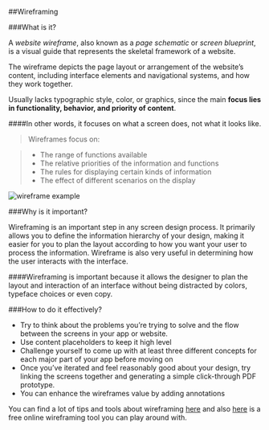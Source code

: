 ##Wireframing

###What is it?

A _website wireframe_, also known as a _page schematic_ or _screen blueprint_, is a visual guide that represents the skeletal framework of a website.

The wireframe depicts the page layout or arrangement of the website’s content, including interface elements and navigational systems, and how they work together.

Usually lacks typographic style, color, or graphics, since the main **focus lies in functionality, behavior, and priority of content**.

####In other words, it focuses on what a screen does, not what it looks like.

> Wireframes focus on:

> * The range of functions available
> * The relative priorities of the information and functions
> * The rules for displaying certain kinds of information
> * The effect of different scenarios on the display

![wireframe example](http://www.kimbieler.com/wp-content/uploads/2012/03/athayde-homepage.jpg)

###Why is it important?

Wireframing is an important step in any screen design process. It primarily allows you to define the information hierarchy of your design, making it easier for you to plan the layout according to how you want your user to process the information.
Wireframe is also very useful in determining how the user interacts with the interface.

####Wireframing is important because it allows the designer to plan the layout and interaction of an interface without being distracted by colors, typeface choices or even copy.

###How to do it effectively?

* Try to think about the problems you’re trying to solve and the flow between the screens in your app or website.
* Use content placeholders to keep it high level
* Challenge yourself to come up with at least three different concepts for each major part of your app before moving on
* Once you’ve iterated and feel reasonably good about your design, try linking the screens together and generating a simple click-through PDF prototype.
* You can enhance the wireframes value by adding annotations

You can find a lot of tips and tools about wireframing [here](http://webdesign.tutsplus.com/articles/a-beginners-guide-to-wireframing--webdesign-7399) and also [here](http://framebox.org/) is a free online wireframing tool you can play around with.
